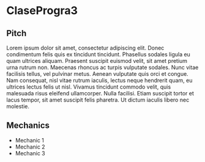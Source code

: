# ClaseProgra3

## Pitch

Lorem ipsum dolor sit amet, consectetur adipiscing elit. Donec condimentum felis quis ex tincidunt tincidunt. Phasellus sodales ligula eu quam ultrices aliquam. Praesent suscipit euismod velit, sit amet pretium urna rutrum non. Maecenas rhoncus ac turpis vulputate sodales. Nunc vitae facilisis tellus, vel pulvinar metus. Aenean vulputate quis orci et congue. Nam consequat, nisl vitae rutrum iaculis, lectus neque hendrerit quam, eu ultrices lectus felis ut nisl. Vivamus tincidunt commodo velit, quis malesuada risus eleifend ullamcorper. Nulla facilisi. Etiam suscipit tortor et lacus tempor, sit amet suscipit felis pharetra. Ut dictum iaculis libero nec molestie.

## Mechanics

- Mechanic 1
- Mechanic 2
- Mechanic 3

